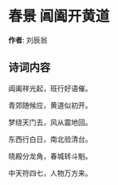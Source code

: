 # 春景 阊阖开黄道

**作者**: 刘辰翁

## 诗词内容

阊阖祥光起，班行好语催。

青郊随候应，黄道似初开。

梦绕天门去，风从震地回。

东西行白日，南北验清台。

晓殿分龙角，春城转斗魁。

中天符四七，人物万方来。

